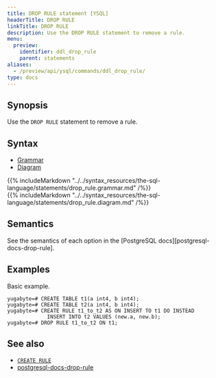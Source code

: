 ```yaml
---
title: DROP RULE statement [YSQL]
headerTitle: DROP RULE
linkTitle: DROP RULE
description: Use the DROP RULE statement to remove a rule.
menu:
  preview:
    identifier: ddl_drop_rule
    parent: statements
aliases:
  - /preview/api/ysql/commands/ddl_drop_rule/
type: docs
---
```


## Synopsis

Use the `DROP RULE` statement to remove a rule.

## Syntax

<ul class="nav nav-tabs nav-tabs-yb">
  <li >
    <a href="#grammar" class="nav-link active" id="grammar-tab" data-toggle="tab" role="tab" aria-controls="grammar" aria-selected="true">
      <i class="fas fa-file-alt" aria-hidden="true"></i>
      Grammar
    </a>
  </li>
  <li>
    <a href="#diagram" class="nav-link" id="diagram-tab" data-toggle="tab" role="tab" aria-controls="diagram" aria-selected="false">
      <i class="fas fa-project-diagram" aria-hidden="true"></i>
      Diagram
    </a>
  </li>
</ul>

<div class="tab-content">
  <div id="grammar" class="tab-pane fade show active" role="tabpanel" aria-labelledby="grammar-tab">
    {{% includeMarkdown "../../syntax_resources/the-sql-language/statements/drop_rule.grammar.md" /%}}
  </div>
  <div id="diagram" class="tab-pane fade" role="tabpanel" aria-labelledby="diagram-tab">
    {{% includeMarkdown "../../syntax_resources/the-sql-language/statements/drop_rule.diagram.md" /%}}
  </div>
</div>

## Semantics

See the semantics of each option in the [PostgreSQL docs][postgresql-docs-drop-rule].

## Examples

Basic example.

```plpgsql
yugabyte=# CREATE TABLE t1(a int4, b int4);
yugabyte=# CREATE TABLE t2(a int4, b int4);
yugabyte=# CREATE RULE t1_to_t2 AS ON INSERT TO t1 DO INSTEAD
             INSERT INTO t2 VALUES (new.a, new.b);
yugabyte=# DROP RULE t1_to_t2 ON t1;
```

## See also

- [`CREATE RULE`](../ddl_create_rule)
- [postgresql-docs-drop-rule](https://www.postgresql.org/docs/current/sql-droprule.html)
